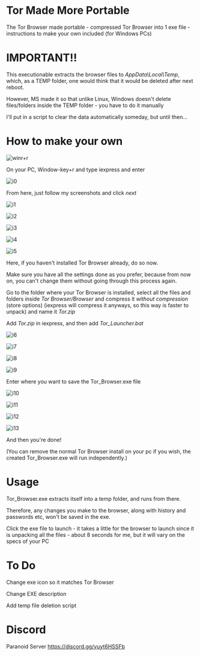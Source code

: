 # Tor Made More Portable
The Tor Browser made portable - compressed Tor Browser into 1 exe file - instructions to make your own included (for Windows PCs)

# IMPORTANT!!
This executionable extracts the browser files to *AppData\Local\Temp*, which, as a TEMP folder, one would think that it would be deleted after next reboot.

However, MS made it so that unlike Linux, Windows doesn't delete files/folders inside the TEMP folder - you have to do it manually

I'll put in a script to clear the data automatically someday, but until then...

# How to make your own
![winr+r](https://github.com/Paranoid-OS/Tor-Made-More-Portable/blob/master/images/win%20r.png)

On your PC, Window-key+r and type iexpress and enter

![i0](https://github.com/Paranoid-OS/Tor-Made-More-Portable/blob/master/images/iexpress%201.png)

From here, just follow my screenshots and click *next*

![i1](https://github.com/Paranoid-OS/Tor-Made-More-Portable/blob/master/images/iexpress%202.png)

![i2](https://github.com/Paranoid-OS/Tor-Made-More-Portable/blob/master/images/iexpress%203.png)

![i3](https://github.com/Paranoid-OS/Tor-Made-More-Portable/blob/master/images/iexpress%204.png)

![i4](https://github.com/Paranoid-OS/Tor-Made-More-Portable/blob/master/images/iexpress%205.png)

![i5](https://github.com/Paranoid-OS/Tor-Made-More-Portable/blob/master/images/iexpress%206.png)

Here, if you haven't installed Tor Browser already, do so now.

Make sure you have all the settings done as you prefer, because from now on, you can't change them without going through this process again.

Go to the folder where your Tor Browser is installed, select all the files and folders inside *Tor Browser/Browser* and compress it *without compression* (store options) (iexpress will compress it anyways, so this way is faster to unpack) and name it *Tor.zip*

Add *Tor.zip* in iexpress, and then add *Tor_Launcher.bat* 

![i6](https://github.com/Paranoid-OS/Tor-Made-More-Portable/blob/master/images/iexpress%207.png)

![i7](https://github.com/Paranoid-OS/Tor-Made-More-Portable/blob/master/images/iexpress%208.png)

![i8](https://github.com/Paranoid-OS/Tor-Made-More-Portable/blob/master/images/iexpress%209.png)

![i9](https://github.com/Paranoid-OS/Tor-Made-More-Portable/blob/master/images/iexpress%2010.png)

Enter where you want to save the Tor_Browser.exe file

![i10](https://github.com/Paranoid-OS/Tor-Made-More-Portable/blob/master/images/iexpress%2011.png)

![i11](https://github.com/Paranoid-OS/Tor-Made-More-Portable/blob/master/images/iexpress%2012.png)

![i12](https://github.com/Paranoid-OS/Tor-Made-More-Portable/blob/master/images/iexpress%2013.png)

![i13](https://github.com/Paranoid-OS/Tor-Made-More-Portable/blob/master/images/iexpress%2014.png)

And then you're done!

(You can remove the normal Tor Browser install on your pc if you wish, the created Tor_Browser.exe will run independently.)

# Usage
Tor_Browser.exe extracts itself into a temp folder, and runs from there.

Therefore, any changes you make to the browser, along with history and passwords etc, won't be saved in the exe.

Click the exe file to launch - it takes a little for the browser to launch since it is unpacking all the files - about 8 seconds for me, but it will vary on the specs of your PC

# To Do
Change exe icon so it matches Tor Browser

Change EXE description

Add temp file deletion script

# Discord
Paranoid Server
https://discord.gg/vuyt6HSSFb
